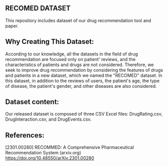 
## RECOMED DATASET
This repository includes dataset of our drug recommendation tool and paper.

## Why Creating This Dataset:
According to our knowledge, all the datasets in the field of drug recommendation are focused only on patient' reviews, and the characteristics of patients and drugs are not considered. Therefore, we seek to improve drug recommendation by considering the features of drugs and patients in a new dataset, which we named the "RECOMED" dataset. In this dataset, in addition to the reviews of users, the patient's age, the type of disease, the patient's gender, and other diseases are also considered.

## Dataset content:
Our released dataset is composed of three CSV Excel files: DrugRating.csv, DrugInteraction.csv, and DrugEvents.csv.

## References:
[2301.00280] RECOMMED: A Comprehensive Pharmaceutical Recommendation System (arxiv.org) 
https://doi.org/10.48550/arXiv.2301.00280
